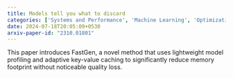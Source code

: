 ```yaml
---
title: Models tell you what to discard
categories: ['Systems and Performance', 'Machine Learning', 'Optimization']
date: 2024-07-18T20:05:09+0530
arxiv-paper-id: "2310.01801"
---
```


This paper introduces FastGen, a novel method that uses lightweight model profiling and adaptive key-value caching to significantly reduce memory footprint without noticeable quality loss. 


